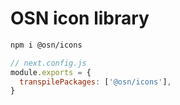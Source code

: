 # OSN icon library

```bash
npm i @osn/icons
```

```js
// next.config.js
module.exports = {
  transpilePackages: ['@osn/icons'],
}
```
